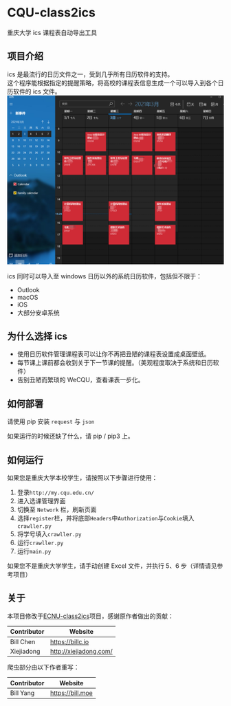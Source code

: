 # CQU-class2ics

重庆大学 ics 课程表自动导出工具

## 项目介绍

ics 是最流行的日历文件之一，受到几乎所有日历软件的支持。  
这个程序能根据指定的提醒策略，将高校的课程表信息生成一个可以导入到各个日历软件的 ics 文件。
![myics-windows](images/demo.png)

ics 同时可以导入至 windows 日历以外的系统日历软件，包括但不限于：
- Outlook
- macOS
- iOS
- 大部分安卓系统

## 为什么选择 ics

- 使用日历软件管理课程表可以让你不再把丑陋的课程表设置成桌面壁纸。
- 每节课上课前都会收到关于下一节课的提醒。（美观程度取决于系统和日历软件）
- 告别丑陋而繁琐的 WeCQU，查看课表一步化。
  
## 如何部署

请使用 pip 安装 `request` 与 `json`  

如果运行的时候还缺了什么，请 pip / pip3 上。

## 如何运行

如果您是重庆大学本校学生，请按照以下步骤进行使用：
1. 登录`http://my.cqu.edu.cn/`
2. 进入选课管理界面
3. 切换至 `Network` 栏，刷新页面
4. 选择`register`栏，并将底部`Headers`中`Authorization`与`Cookie`填入`crawller.py`
5. 将学号填入`crawller.py`
6. 运行`crawller.py`
8. 运行`main.py`

如果您不是重庆大学学生，请手动创建 Excel 文件，并执行 5、6 步（详情请见参考项目）

## 关于

本项目修改于[ECNU-class2ics](https://github.com/BillChen2K/ECNU-class2ics/blob/master/readme.md)项目，感谢原作者做出的贡献：

Contributor|Website
---|---
Bill Chen|https://billc.io
Xiejiadong|http://xiejiadong.com/

爬虫部分由以下作者重写：

Contributor|Website
---|---
Bill Yang|https://bill.moe